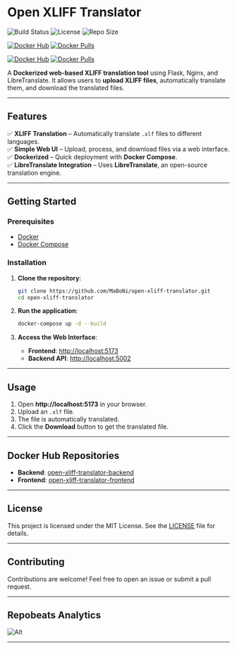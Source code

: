 # Open XLIFF Translator

![Build Status](https://img.shields.io/github/actions/workflow/status/MaBoNi/open-xliff-translator/docker-publish.yml?branch=main&style=for-the-badge)
![License](https://img.shields.io/github/license/MaBoNi/open-xliff-translator?style=for-the-badge)
![Repo Size](https://img.shields.io/github/repo-size/MaBoNi/open-xliff-translator?style=for-the-badge)

[![Docker Hub](https://img.shields.io/badge/Docker%20Hub-open--xliff--translator--frontend-blue?logo=docker&style=for-the-badge)](https://hub.docker.com/r/maboni82/open-xliff-translator-frontend) [![Docker Pulls](https://img.shields.io/docker/pulls/maboni82/open-xliff-translator-frontend?style=for-the-badge)](https://hub.docker.com/r/maboni82/open-xliff-translator-frontend)

[![Docker Hub](https://img.shields.io/badge/Docker%20Hub-open--xliff--translator--backend-blue?logo=docker&style=for-the-badge)](https://hub.docker.com/r/maboni82/open-xliff-translator-backend) [![Docker Pulls](https://img.shields.io/docker/pulls/maboni82/open-xliff-translator-backend?style=for-the-badge)](https://hub.docker.com/r/maboni82/open-xliff-translator-backend)

A **Dockerized web-based XLIFF translation tool** using Flask, Nginx, and LibreTranslate. It allows users to **upload XLIFF files**, automatically translate them, and download the translated files.

---

## **Features**
✅ **XLIFF Translation** – Automatically translate `.xlf` files to different languages.  
✅ **Simple Web UI** – Upload, process, and download files via a web interface.  
✅ **Dockerized** – Quick deployment with **Docker Compose**.  
✅ **LibreTranslate Integration** – Uses **LibreTranslate**, an open-source translation engine.  

---

## **Getting Started**

### **Prerequisites**
- [Docker](https://www.docker.com/get-started)
- [Docker Compose](https://docs.docker.com/compose/install/)

### **Installation**

1. **Clone the repository**:
    ```sh
    git clone https://github.com/MaBoNi/open-xliff-translator.git
    cd open-xliff-translator
    ```

2. **Run the application**:
    ```sh
    docker-compose up -d --build
    ```

3. **Access the Web Interface**:
    - **Frontend**: [http://localhost:5173](http://localhost:5173)
    - **Backend API**: [http://localhost:5002](http://localhost:5002)

---

## **Usage**
1. Open **http://localhost:5173** in your browser.
2. Upload an `.xlf` file.
3. The file is automatically translated.
4. Click the **Download** button to get the translated file.

---

## **Docker Hub Repositories**
- **Backend**: <a href="https://hub.docker.com/r/maboni82/open-xliff-translator-backend" target="_blank">open-xliff-translator-backend</a>
- **Frontend**: <a href="https://hub.docker.com/r/maboni82/open-xliff-translator-frontend" target="_blank">open-xliff-translator-frontend</a>

---

## **License**
This project is licensed under the MIT License. See the [LICENSE](LICENSE) file for details.

---

## **Contributing**
Contributions are welcome! Feel free to open an issue or submit a pull request.

---

## **Repobeats Analytics**
![Alt](https://repobeats.axiom.co/api/embed/2fcd3882961c68b0fe6569e570ad8778c83ffa87.svg "Repobeats analytics image")

---